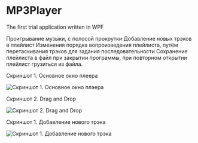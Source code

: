 # MP3Player
The first trial application written in WPF

Проигрывание музыки, с полосой прокрутки
Добавление новых трэков в плейлист
Изменения порядка вопроизведения плейлиста, путём перетаскивания трэков для задания последовательности
Сохранение плейлиста в файл при закрытии программы, при повторном открытии плейлист грузиться из файла.

Скриншот 1. Основное окно плеера

![Скриншот 1. Основное окно плэера](http://ipic.su/img/img7/fs/Skrinshot1.1547037314.png)

Скриншот 2. Drag and Drop

![Скриншот 2. Drag and Drop](http://ipic.su/img/img7/fs/Skrinshot2.1547037643.png)

Скриншот 1. Добавление нового трэка

![Скриншот 1. Добавление нового трэка](http://ipic.su/img/img7/fs/Skrinshot3.1547037665.png)
